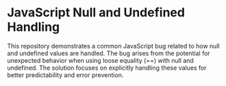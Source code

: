 # JavaScript Null and Undefined Handling

This repository demonstrates a common JavaScript bug related to how null and undefined values are handled.  The bug arises from the potential for unexpected behavior when using loose equality (==) with null and undefined. The solution focuses on explicitly handling these values for better predictability and error prevention.